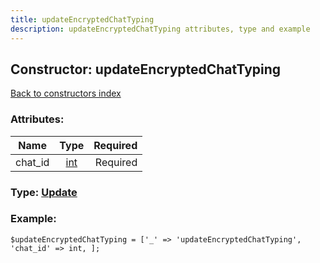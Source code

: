 ```yaml
---
title: updateEncryptedChatTyping
description: updateEncryptedChatTyping attributes, type and example
---
```

## Constructor: updateEncryptedChatTyping  
[Back to constructors index](index.md)



### Attributes:

| Name     |    Type       | Required |
|----------|:-------------:|---------:|
|chat\_id|[int](../types/int.md) | Required|



### Type: [Update](../types/Update.md)


### Example:

```
$updateEncryptedChatTyping = ['_' => 'updateEncryptedChatTyping', 'chat_id' => int, ];
```  

